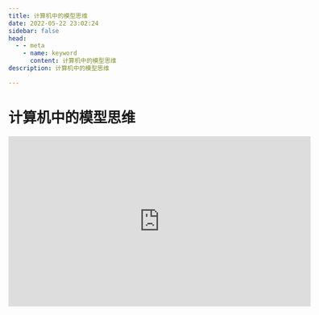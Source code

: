 ```yaml
---
title: 计算机中的模型思维
date: 2022-05-22 23:02:24
sidebar: false
head:
  - - meta
    - name: keyword
      content: 计算机中的模型思维
description: 计算机中的模型思维

---
```


# 计算机中的模型思维

<iframe style='width: 600px;height: 338px' frameborder='no' allowfullscreen mozallowfullscreen webkitallowfullscreen src='http://go.plvideo.cn/front/video/preview?vid=36353145da5c6782e7e3ca7081bbd449_3'></iframe>
